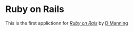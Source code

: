# Ruby on Rails

This is the first applictionn for [*Ruby on Rals*](http://something.org/) by [D Manning](http://rykel.ca)